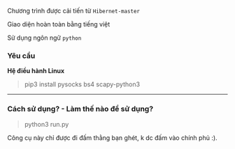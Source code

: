 
Chương trình được cải tiến từ `Hibernet-master`

Giao diện hoàn toàn bằng tiếng việt 

Sử dụng ngôn ngữ `python` 
### Yêu cầu 
**Hệ điều hành Linux**
> pip3 install pysocks bs4 scapy-python3

------------

### Cách sử dụng? - Làm thế nào để sử dụng?
> python3 run.py

Công cụ này chỉ được đi đấm thằng bạn ghét, k dc đấm vào chính phủ :).
